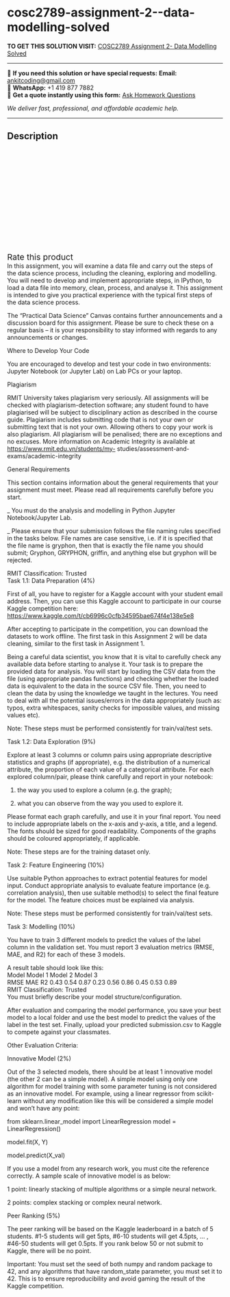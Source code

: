 # cosc2789-assignment-2--data-modelling-solved
**TO GET THIS SOLUTION VISIT:** [COSC2789 Assignment 2- Data Modelling Solved](https://www.ankitcodinghub.com/product/cosc2789-assignment-2-data-modelling-solved/)


---

📩 **If you need this solution or have special requests:** **Email:** ankitcoding@gmail.com  
📱 **WhatsApp:** +1 419 877 7882  
📄 **Get a quote instantly using this form:** [Ask Homework Questions](https://www.ankitcodinghub.com/services/ask-homework-questions/)

*We deliver fast, professional, and affordable academic help.*

---

<h2>Description</h2>



<div class="kk-star-ratings kksr-auto kksr-align-center kksr-valign-top" data-payload="{&quot;align&quot;:&quot;center&quot;,&quot;id&quot;:&quot;100499&quot;,&quot;slug&quot;:&quot;default&quot;,&quot;valign&quot;:&quot;top&quot;,&quot;ignore&quot;:&quot;&quot;,&quot;reference&quot;:&quot;auto&quot;,&quot;class&quot;:&quot;&quot;,&quot;count&quot;:&quot;0&quot;,&quot;legendonly&quot;:&quot;&quot;,&quot;readonly&quot;:&quot;&quot;,&quot;score&quot;:&quot;0&quot;,&quot;starsonly&quot;:&quot;&quot;,&quot;best&quot;:&quot;5&quot;,&quot;gap&quot;:&quot;4&quot;,&quot;greet&quot;:&quot;Rate this product&quot;,&quot;legend&quot;:&quot;0\/5 - (0 votes)&quot;,&quot;size&quot;:&quot;24&quot;,&quot;title&quot;:&quot;COSC2789 Assignment 2- Data Modelling Solved&quot;,&quot;width&quot;:&quot;0&quot;,&quot;_legend&quot;:&quot;{score}\/{best} - ({count} {votes})&quot;,&quot;font_factor&quot;:&quot;1.25&quot;}">

<div class="kksr-stars">

<div class="kksr-stars-inactive">
            <div class="kksr-star" data-star="1" style="padding-right: 4px">


<div class="kksr-icon" style="width: 24px; height: 24px;"></div>
        </div>
            <div class="kksr-star" data-star="2" style="padding-right: 4px">


<div class="kksr-icon" style="width: 24px; height: 24px;"></div>
        </div>
            <div class="kksr-star" data-star="3" style="padding-right: 4px">


<div class="kksr-icon" style="width: 24px; height: 24px;"></div>
        </div>
            <div class="kksr-star" data-star="4" style="padding-right: 4px">


<div class="kksr-icon" style="width: 24px; height: 24px;"></div>
        </div>
            <div class="kksr-star" data-star="5" style="padding-right: 4px">


<div class="kksr-icon" style="width: 24px; height: 24px;"></div>
        </div>
    </div>

<div class="kksr-stars-active" style="width: 0px;">
            <div class="kksr-star" style="padding-right: 4px">


<div class="kksr-icon" style="width: 24px; height: 24px;"></div>
        </div>
            <div class="kksr-star" style="padding-right: 4px">


<div class="kksr-icon" style="width: 24px; height: 24px;"></div>
        </div>
            <div class="kksr-star" style="padding-right: 4px">


<div class="kksr-icon" style="width: 24px; height: 24px;"></div>
        </div>
            <div class="kksr-star" style="padding-right: 4px">


<div class="kksr-icon" style="width: 24px; height: 24px;"></div>
        </div>
            <div class="kksr-star" style="padding-right: 4px">


<div class="kksr-icon" style="width: 24px; height: 24px;"></div>
        </div>
    </div>
</div>


<div class="kksr-legend" style="font-size: 19.2px;">
            <span class="kksr-muted">Rate this product</span>
    </div>
    </div>
<div class="page" title="Page 1">
<div class="layoutArea">
<div class="column">
In this assignment, you will examine a data file and carry out the steps of the data science process, including the cleaning, exploring and modelling. You will need to develop and implement appropriate steps, in IPython, to load a data file into memory, clean, process, and analyse it. This assignment is intended to give you practical experience with the typical first steps of the data science process.

The “Practical Data Science” Canvas contains further announcements and a discussion board for this assignment. Please be sure to check these on a regular basis – it is your responsibility to stay informed with regards to any announcements or changes.

Where to Develop Your Code

You are encouraged to develop and test your code in two environments: Jupyter Notebook (or Jupyter Lab) on Lab PCs or your laptop.

Plagiarism

RMIT University takes plagiarism very seriously. All assignments will be checked with plagiarism-detection software; any student found to have plagiarised will be subject to disciplinary action as described in the course guide. Plagiarism includes submitting code that is not your own or submitting text that is not your own. Allowing others to copy your work is also plagiarism. All plagiarism will be penalised; there are no exceptions and no excuses. More information on Academic Integrity is available at https://www.rmit.edu.vn/students/my- studies/assessment-and-exams/academic-integrity

General Requirements

This section contains information about the general requirements that your assignment must meet. Please read all requirements carefully before you start.

_ You must do the analysis and modelling in Python Jupyter Notebook/Jupyter Lab.

_ Please ensure that your submission follows the file naming rules specified in the tasks below. File names are case sensitive, i.e. if it is specified that the file name is gryphon, then that is exactly the file name you should submit; Gryphon, GRYPHON, griffin, and anything else but gryphon will be rejected.

</div>
</div>
</div>
<div class="page" title="Page 2">
<div class="layoutArea">
<div class="column">
RMIT Classification: Trusted

</div>
</div>
<div class="layoutArea">
<div class="column">
Task 1.1: Data Preparation (4%)

First of all, you have to register for a Kaggle account with your student email address. Then, you can use this Kaggle account to participate in our course Kaggle competition here: https://www.kaggle.com/t/cb6996c0cfb34595bae674f4e138e5e8

After accepting to participate in the competition, you can download the datasets to work offline. The first task in this Assignment 2 will be data cleaning, similar to the first task in Assignment 1.

Being a careful data scientist, you know that it is vital to carefully check any available data before starting to analyse it. Your task is to prepare the provided data for analysis. You will start by loading the CSV data from the file (using appropriate pandas functions) and checking whether the loaded data is equivalent to the data in the source CSV file. Then, you need to clean the data by using the knowledge we taught in the lectures. You need to deal with all the potential issues/errors in the data appropriately (such as: typos, extra whitespaces, sanity checks for impossible values, and missing values etc).

Note: These steps must be performed consistently for train/val/test sets.

Task 1.2: Data Exploration (9%)

Explore at least 3 columns or column pairs using appropriate descriptive statistics and graphs (if appropriate), e.g. the distribution of a numerical attribute, the proportion of each value of a categorical attribute. For each explored column/pair, please think carefully and report in your notebook:

1) the way you used to explore a column (e.g. the graph);

2) what you can observe from the way you used to explore it.

Please format each graph carefully, and use it in your final report. You need to include appropriate labels on the x-axis and y-axis, a title, and a legend. The fonts should be sized for good readability. Components of the graphs should be coloured appropriately, if applicable.

Note: These steps are for the training dataset only.

Task 2: Feature Engineering (10%)

Use suitable Python approaches to extract potential features for model input. Conduct appropriate analysis to evaluate feature importance (e.g. correlation analysis), then use suitable method(s) to select the final feature for the model. The feature choices must be explained via analysis.

Note: These steps must be performed consistently for train/val/test sets.

Task 3: Modelling (10%)

You have to train 3 different models to predict the values of the label column in the validation set. You must report 3 evaluation metrics (RMSE, MAE, and R2) for each of these 3 models.

</div>
</div>
</div>
<div class="page" title="Page 3">
<div class="layoutArea">
<div class="column">
A result table should look like this:

</div>
</div>
<div class="layoutArea">
<div class="column">
Model Model 1 Model 2 Model 3

</div>
<div class="column">
RMSE MAE R2 0.43 0.54 0.87 0.23 0.56 0.86 0.45 0.53 0.89

</div>
</div>
<div class="layoutArea">
<div class="column">
RMIT Classification: Trusted

</div>
</div>
<div class="layoutArea">
<div class="column">
You must briefly describe your model structure/configuration.

After evaluation and comparing the model performance, you save your best model to a local folder and use the best model to predict the values of the label in the test set. Finally, upload your predicted submission.csv to Kaggle to compete against your classmates.

Other Evaluation Criteria:

Innovative Model (2%)

Out of the 3 selected models, there should be at least 1 innovative model (the other 2 can be a simple model). A simple model using only one algorithm for model training with some parameter tuning is not considered as an innovative model. For example, using a linear regressor from scikit-learn without any modification like this will be considered a simple model and won’t have any point:

from sklearn.linear_model import LinearRegression model = LinearRegression()

model.fit(X, Y)

model.predict(X_val)

If you use a model from any research work, you must cite the reference correctly. A sample scale of innovative model is as below:

1 point: linearly stacking of multiple algorithms or a simple neural network.

2 points: complex stacking or complex neural network.

Peer Ranking (5%)

The peer ranking will be based on the Kaggle leaderboard in a batch of 5 students. #1-5 students will get 5pts, #6-10 students will get 4.5pts, … , #46-50 students will get 0.5pts. If you rank below 50 or not submit to Kaggle, there will be no point.

Important: You must set the seed of both numpy and random package to 42, and any algorithms that have random_state parameter, you must set it to 42. This is to ensure reproducibility and avoid gaming the result of the Kaggle competition.

</div>
</div>
</div>
